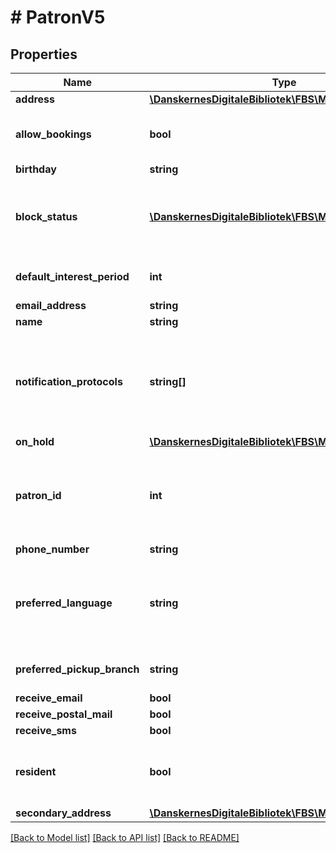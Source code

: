 # # PatronV5

## Properties

Name | Type | Description | Notes
------------ | ------------- | ------------- | -------------
**address** | [**\DanskernesDigitaleBibliotek\FBS\Model\AddressV2**](AddressV2.md) |  | [optional]
**allow_bookings** | **bool** | True if the user is allowed to create bookings. | [optional]
**birthday** | **string** |  | [optional]
**block_status** | [**\DanskernesDigitaleBibliotek\FBS\Model\BlockStatus[]**](BlockStatus.md) | A list of block statuses -  if the patron is not blocked then this value is empty or null | [optional]
**default_interest_period** | **int** | Length of default interest period in days |
**email_address** | **string** |  | [optional]
**name** | **string** |  | [optional]
**notification_protocols** | **string[]** | Notification protocols that the patron want to receive notification on. SMS and EMAIL are not included. | [optional]
**on_hold** | [**\DanskernesDigitaleBibliotek\FBS\Model\Period**](Period.md) |  | [optional]
**patron_id** | **int** | Patron identifier to be used in subsequent service calls involving the patron |
**phone_number** | **string** |  | [optional]
**preferred_language** | **string** | Language in which the patron prefers the communication with the library to take place | [optional]
**preferred_pickup_branch** | **string** | ISIL of preferred pickup branch |
**receive_email** | **bool** |  |
**receive_postal_mail** | **bool** |  |
**receive_sms** | **bool** |  |
**resident** | **bool** | True if the user is resident in the same municipality as the library |
**secondary_address** | [**\DanskernesDigitaleBibliotek\FBS\Model\AddressV2**](AddressV2.md) |  | [optional]

[[Back to Model list]](../../README.md#models) [[Back to API list]](../../README.md#endpoints) [[Back to README]](../../README.md)
